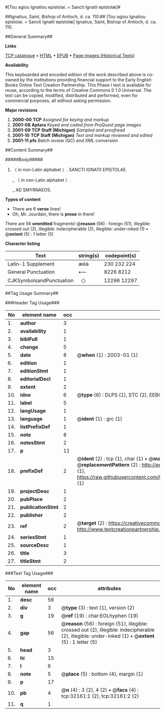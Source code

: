#[Tou agiou Ignatiou epistolai. = Sancti Ignatii epistolæ]#

##Ignatius, Saint, Bishop of Antioch, d. ca. 110.##
[Tou agiou Ignatiou epistolai. = Sancti Ignatii epistolæ]
Ignatius, Saint, Bishop of Antioch, d. ca. 110.

##General Summary##

**Links**

[TCP catalogue](http://www.ota.ox.ac.uk/tcp/)  • 
[HTML](http://tei.it.ox.ac.uk/tcp/Texts-HTML/free/A46/A46029.html)  • 
[EPUB](http://tei.it.ox.ac.uk/tcp/Texts-EPUB/free/A46/A46029.epub) • 
[Page images (Historical Texts)](https://data.historicaltexts.jisc.ac.uk/view?pubId=eebo-99827738e&pageId=eebo-99827738e-32161-1)

**Availability**

This keyboarded and encoded edition of the
	       work described above is co-owned by the institutions
	       providing financial support to the Early English Books
	       Online Text Creation Partnership. This Phase I text is
	       available for reuse, according to the terms of Creative
	       Commons 0 1.0 Universal. The text can be copied,
	       modified, distributed and performed, even for
	       commercial purposes, all without asking permission.

**Major revisions**

1. __2000-00__ __TCP__ *Assigned for keying and markup*
1. __2001-08__ __Aptara__ *Keyed and coded from ProQuest page images*
1. __2001-09__ __TCP Staff (Michigan)__ *Sampled and proofread*
1. __2001-10__ __TCP Staff (Michigan)__ *Text and markup reviewed and edited*
1. __2001-11__ __pfs__ *Batch review (QC) and XML conversion*

##Content Summary##

#####Body#####

1. 〈 in non-Latin alphabet 〉.
SANCTI
IGNATII
EPISTOLAE.

    _ 〈 in non-Latin alphabet 〉.

    _ AD SMYRNAEOS.

**Types of content**

  * There are 6 **verse** lines!
  * Oh, Mr. Jourdain, there is **prose** in there!

There are 56 **ommitted** fragments! 
 @__reason__ (56) : foreign (51), illegible: crossed out (2), illegible: indecipherable (2), illegible: under-inked (1)  •  @__extent__ (5) : 1 letter (5)

**Character listing**


|Text|string(s)|codepoint(s)|
|---|---|---|
|Latin-1 Supplement|æèà|230 232 224|
|General Punctuation|•—|8226 8212|
|CJKSymbolsandPunctuation|〈〉|12296 12297|

##Tag Usage Summary##

###Header Tag Usage###

|No|element name|occ|attributes|
|---|---|---|---|
|1.|__author__|3||
|2.|__availability__|1||
|3.|__biblFull__|1||
|4.|__change__|5||
|5.|__date__|8| @__when__ (1) : 2003-01 (1)|
|6.|__edition__|1||
|7.|__editionStmt__|1||
|8.|__editorialDecl__|1||
|9.|__extent__|2||
|10.|__idno__|6| @__type__ (6) : DLPS (1), STC (2), EEBO-CITATION (1), PROQUEST (1), VID (1)|
|11.|__label__|5||
|12.|__langUsage__|1||
|13.|__language__|1| @__ident__ (1) : grc (1)|
|14.|__listPrefixDef__|1||
|15.|__note__|8||
|16.|__notesStmt__|2||
|17.|__p__|11||
|18.|__prefixDef__|2| @__ident__ (2) : tcp (1), char (1)  •  @__matchPattern__ (2) : ([0-9\-]+):([0-9IVX]+) (1), (.+) (1)  •  @__replacementPattern__ (2) : http://eebo.chadwyck.com/downloadtiff?vid=$1&page=$2 (1), https://raw.githubusercontent.com/textcreationpartnership/Texts/master/tcpchars.xml#$1 (1)|
|19.|__projectDesc__|1||
|20.|__pubPlace__|2||
|21.|__publicationStmt__|2||
|22.|__publisher__|2||
|23.|__ref__|2| @__target__ (2) : https://creativecommons.org/publicdomain/zero/1.0/ (1), http://www.textcreationpartnership.org/docs/. (1)|
|24.|__seriesStmt__|1||
|25.|__sourceDesc__|1||
|26.|__title__|3||
|27.|__titleStmt__|2||


###Text Tag Usage###

|No|element name|occ|attributes|
|---|---|---|---|
|1.|__desc__|56||
|2.|__div__|3| @__type__ (3) : text (1), version (2)|
|3.|__g__|19| @__ref__ (19) : char:EOLhyphen (19)|
|4.|__gap__|56| @__reason__ (56) : foreign (51), illegible: crossed out (2), illegible: indecipherable (2), illegible: under-inked (1)  •  @__extent__ (5) : 1 letter (5)|
|5.|__head__|3||
|6.|__hi__|15||
|7.|__l__|6||
|8.|__note__|5| @__place__ (5) : bottom (4), margin (1)|
|9.|__p__|17||
|10.|__pb__|4| @__n__ (4) : 3 (2), 4 (2)  •  @__facs__ (4) : tcp:32161:1 (2), tcp:32161:2 (2)|
|11.|__q__|1||
